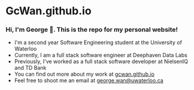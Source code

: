 # GcWan.github.io

### Hi, I'm George 👋. This is the repo for my personal website!

- I'm a second year Software Engineering student at the University of Waterloo
- Currently, I am a full stack software engineer at Deephaven Data Labs
- Previously, I've worked as a full stack software developer at NielsenIQ and TD Bank
- You can find out more about my work at [gcwan.github.io](https://gcwan.github.io)
- Feel free to shoot me an email at [george.wan@uwaterloo.ca](mailto:george.wan@uwaterloo.ca)
